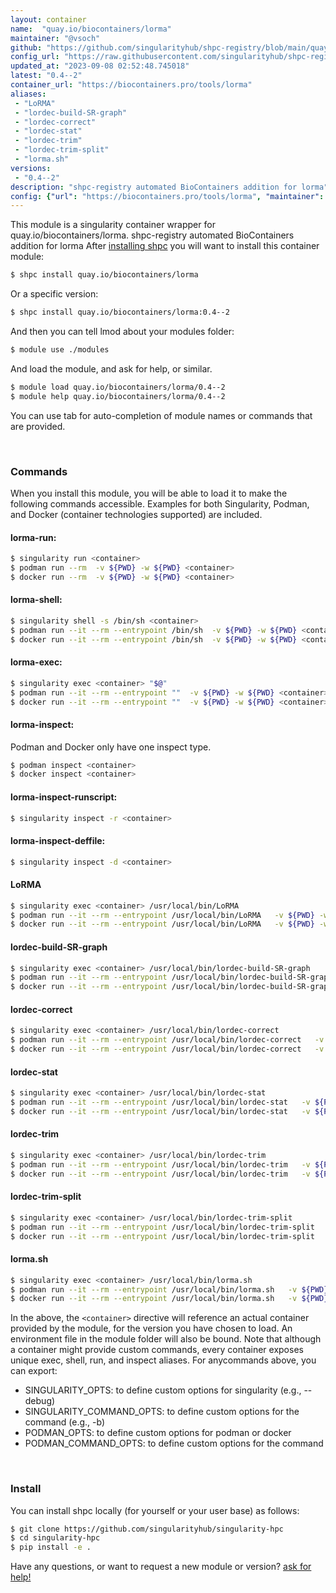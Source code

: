 ```yaml
---
layout: container
name:  "quay.io/biocontainers/lorma"
maintainer: "@vsoch"
github: "https://github.com/singularityhub/shpc-registry/blob/main/quay.io/biocontainers/lorma/container.yaml"
config_url: "https://raw.githubusercontent.com/singularityhub/shpc-registry/main/quay.io/biocontainers/lorma/container.yaml"
updated_at: "2023-09-08 02:52:48.745018"
latest: "0.4--2"
container_url: "https://biocontainers.pro/tools/lorma"
aliases:
 - "LoRMA"
 - "lordec-build-SR-graph"
 - "lordec-correct"
 - "lordec-stat"
 - "lordec-trim"
 - "lordec-trim-split"
 - "lorma.sh"
versions:
 - "0.4--2"
description: "shpc-registry automated BioContainers addition for lorma"
config: {"url": "https://biocontainers.pro/tools/lorma", "maintainer": "@vsoch", "description": "shpc-registry automated BioContainers addition for lorma", "latest": {"0.4--2": "sha256:d0717e94ffcb507faa9bd3867f17e5c0e0739e1a80640b69162d99021dc253de"}, "tags": {"0.4--2": "sha256:d0717e94ffcb507faa9bd3867f17e5c0e0739e1a80640b69162d99021dc253de"}, "docker": "quay.io/biocontainers/lorma", "aliases": {"LoRMA": "/usr/local/bin/LoRMA", "lordec-build-SR-graph": "/usr/local/bin/lordec-build-SR-graph", "lordec-correct": "/usr/local/bin/lordec-correct", "lordec-stat": "/usr/local/bin/lordec-stat", "lordec-trim": "/usr/local/bin/lordec-trim", "lordec-trim-split": "/usr/local/bin/lordec-trim-split", "lorma.sh": "/usr/local/bin/lorma.sh"}}
---
```


This module is a singularity container wrapper for quay.io/biocontainers/lorma.
shpc-registry automated BioContainers addition for lorma
After [installing shpc](#install) you will want to install this container module:


```bash
$ shpc install quay.io/biocontainers/lorma
```

Or a specific version:

```bash
$ shpc install quay.io/biocontainers/lorma:0.4--2
```

And then you can tell lmod about your modules folder:

```bash
$ module use ./modules
```

And load the module, and ask for help, or similar.

```bash
$ module load quay.io/biocontainers/lorma/0.4--2
$ module help quay.io/biocontainers/lorma/0.4--2
```

You can use tab for auto-completion of module names or commands that are provided.

<br>

### Commands

When you install this module, you will be able to load it to make the following commands accessible.
Examples for both Singularity, Podman, and Docker (container technologies supported) are included.

#### lorma-run:

```bash
$ singularity run <container>
$ podman run --rm  -v ${PWD} -w ${PWD} <container>
$ docker run --rm  -v ${PWD} -w ${PWD} <container>
```

#### lorma-shell:

```bash
$ singularity shell -s /bin/sh <container>
$ podman run --it --rm --entrypoint /bin/sh  -v ${PWD} -w ${PWD} <container>
$ docker run --it --rm --entrypoint /bin/sh  -v ${PWD} -w ${PWD} <container>
```

#### lorma-exec:

```bash
$ singularity exec <container> "$@"
$ podman run --it --rm --entrypoint ""  -v ${PWD} -w ${PWD} <container> "$@"
$ docker run --it --rm --entrypoint ""  -v ${PWD} -w ${PWD} <container> "$@"
```

#### lorma-inspect:

Podman and Docker only have one inspect type.

```bash
$ podman inspect <container>
$ docker inspect <container>
```

#### lorma-inspect-runscript:

```bash
$ singularity inspect -r <container>
```

#### lorma-inspect-deffile:

```bash
$ singularity inspect -d <container>
```


#### LoRMA

```bash
$ singularity exec <container> /usr/local/bin/LoRMA
$ podman run --it --rm --entrypoint /usr/local/bin/LoRMA   -v ${PWD} -w ${PWD} <container> -c " $@"
$ docker run --it --rm --entrypoint /usr/local/bin/LoRMA   -v ${PWD} -w ${PWD} <container> -c " $@"
```


#### lordec-build-SR-graph

```bash
$ singularity exec <container> /usr/local/bin/lordec-build-SR-graph
$ podman run --it --rm --entrypoint /usr/local/bin/lordec-build-SR-graph   -v ${PWD} -w ${PWD} <container> -c " $@"
$ docker run --it --rm --entrypoint /usr/local/bin/lordec-build-SR-graph   -v ${PWD} -w ${PWD} <container> -c " $@"
```


#### lordec-correct

```bash
$ singularity exec <container> /usr/local/bin/lordec-correct
$ podman run --it --rm --entrypoint /usr/local/bin/lordec-correct   -v ${PWD} -w ${PWD} <container> -c " $@"
$ docker run --it --rm --entrypoint /usr/local/bin/lordec-correct   -v ${PWD} -w ${PWD} <container> -c " $@"
```


#### lordec-stat

```bash
$ singularity exec <container> /usr/local/bin/lordec-stat
$ podman run --it --rm --entrypoint /usr/local/bin/lordec-stat   -v ${PWD} -w ${PWD} <container> -c " $@"
$ docker run --it --rm --entrypoint /usr/local/bin/lordec-stat   -v ${PWD} -w ${PWD} <container> -c " $@"
```


#### lordec-trim

```bash
$ singularity exec <container> /usr/local/bin/lordec-trim
$ podman run --it --rm --entrypoint /usr/local/bin/lordec-trim   -v ${PWD} -w ${PWD} <container> -c " $@"
$ docker run --it --rm --entrypoint /usr/local/bin/lordec-trim   -v ${PWD} -w ${PWD} <container> -c " $@"
```


#### lordec-trim-split

```bash
$ singularity exec <container> /usr/local/bin/lordec-trim-split
$ podman run --it --rm --entrypoint /usr/local/bin/lordec-trim-split   -v ${PWD} -w ${PWD} <container> -c " $@"
$ docker run --it --rm --entrypoint /usr/local/bin/lordec-trim-split   -v ${PWD} -w ${PWD} <container> -c " $@"
```


#### lorma.sh

```bash
$ singularity exec <container> /usr/local/bin/lorma.sh
$ podman run --it --rm --entrypoint /usr/local/bin/lorma.sh   -v ${PWD} -w ${PWD} <container> -c " $@"
$ docker run --it --rm --entrypoint /usr/local/bin/lorma.sh   -v ${PWD} -w ${PWD} <container> -c " $@"
```



In the above, the `<container>` directive will reference an actual container provided
by the module, for the version you have chosen to load. An environment file in the
module folder will also be bound. Note that although a container
might provide custom commands, every container exposes unique exec, shell, run, and
inspect aliases. For anycommands above, you can export:

 - SINGULARITY_OPTS: to define custom options for singularity (e.g., --debug)
 - SINGULARITY_COMMAND_OPTS: to define custom options for the command (e.g., -b)
 - PODMAN_OPTS: to define custom options for podman or docker
 - PODMAN_COMMAND_OPTS: to define custom options for the command

<br>

### Install

You can install shpc locally (for yourself or your user base) as follows:

```bash
$ git clone https://github.com/singularityhub/singularity-hpc
$ cd singularity-hpc
$ pip install -e .
```

Have any questions, or want to request a new module or version? [ask for help!](https://github.com/singularityhub/singularity-hpc/issues)